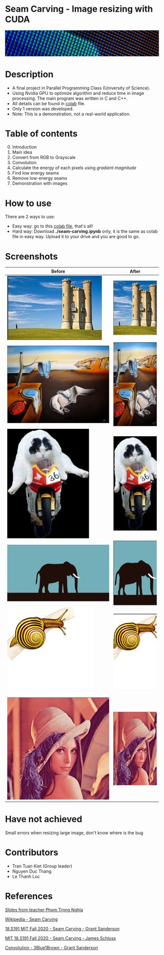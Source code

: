 # Seam Carving - Image resizing with CUDA

<img src="./screenshots/amal-unsplash.jpg">

# Description

- A final project in Parallel Programming Class (University of Science).
- Using Nvidia GPU to optimize algorithm and reduce time in image processing. The main program was written in C and C++.
- All details can be found in [colab](https://drive.google.com/file/d/1dcvAxTy_HCh1ey9BEAvTwMfo_a3yOU0x/view?usp=sharing "Google Colab") file.
- Only 1 version was developed.
- Note: This is a demonstration, not a real-world application.

# Table of contents

0. Introduction
1. Main idea
2. Convert from RGB to Grayscale
3. Convolution
4. Calculate the energy of each pixels using _gradient magnitude_
5. Find low energy seams
6. Remove low-energy seams
7. Demonstration with images

# How to use

There are 2 ways to use:

- Easy way: go to this [colab file](https://drive.google.com/file/d/1dcvAxTy_HCh1ey9BEAvTwMfo_a3yOU0x/view?usp=sharing "Google Colab"), that's all!
- Hard way: Download **./seam-carving.ipynb** only, it is the same as colab file in easy way. Upload it to your drive and you are good to go.

# Screenshots

| Before                                        | After                                               |
| --------------------------------------------- | --------------------------------------------------- |
| <img src="./screenshots/broadcast_tower.jpg"> | <img src="./screenshots/broadcast_tower_after.jpg"> |
| <img src="./screenshots/clock.jpg">           | <img src="./screenshots/clock_after.jpg">           |
| <img src="./screenshots/cat.jpg">             | <img src="./screenshots/cat_after.jpg">             |
| <img src="./screenshots/elephant.jpg">        | <img src="./screenshots/elephant_after.jpg">        |
| <img src="./screenshots/snail.jpg">           | <img src="./screenshots/snail_after.jpg">           |
| <img src="./screenshots/lady.jpg">            | <img src="./screenshots/lady_after.jpg">            |

# Have not achieved

Small errors when resizing large image, don't know where is the bug

# Contributors

- Tran Tuan Kiet (Group leader)
- Nguyen Duc Thang
- Le Thanh Loc

# References

[Slides from teacher Phạm Trọng Nghĩa]("https://drive.google.com/drive/folders/19_KM-2h6aa5OE8wDsM6kk5THcPHfKLjS" "Drive")

[Wikipedia - Seam Carving]("https://en.wikipedia.org/wiki/Seam_carving" "wikipedia")

[18.S191 MIT Fall 2020 - Seam Carving - Grant Sanderson]("https://www.youtube.com/watch?v=rpB6zQNsbQU" "youtube")

[MIT 18.S191 Fall 2020 - Seam Carving - James Schloss]("https://www.youtube.com/watch?v=ALcohd1q3dk" "youtube")

[Convolution - 3Blue1Brown - Grant Sanderson]("https://www.youtube.com/watch?v=KuXjwB4LzSA" "youtube")
